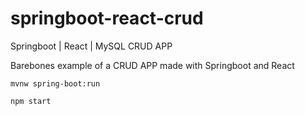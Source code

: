 # springboot-react-crud
Springboot | React | MySQL CRUD APP

Barebones example of a CRUD APP made with Springboot and React

```
mvnw spring-boot:run
```

```
npm start 
```
